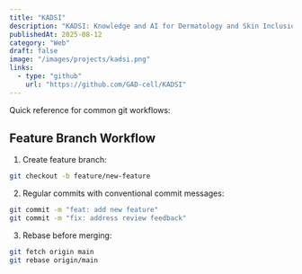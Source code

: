 ```yaml
---
title: "KADSI"
description: "KADSI: Knowledge and AI for Dermatology and Skin Inclusion. Our solution for the 2025 edition of the D4GEN hackaton. Awarded 3rd place."
publishedAt: 2025-08-12
category: "Web"
draft: false
image: "/images/projects/kadsi.png"
links:
  - type: "github"
    url: "https://github.com/GAD-cell/KADSI"
---
```



Quick reference for common git workflows:

## Feature Branch Workflow

1. Create feature branch:
```bash
git checkout -b feature/new-feature
```

2. Regular commits with conventional commit messages:
```bash
git commit -m "feat: add new feature"
git commit -m "fix: address review feedback"
```

3. Rebase before merging:
```bash
git fetch origin main
git rebase origin/main
``` 